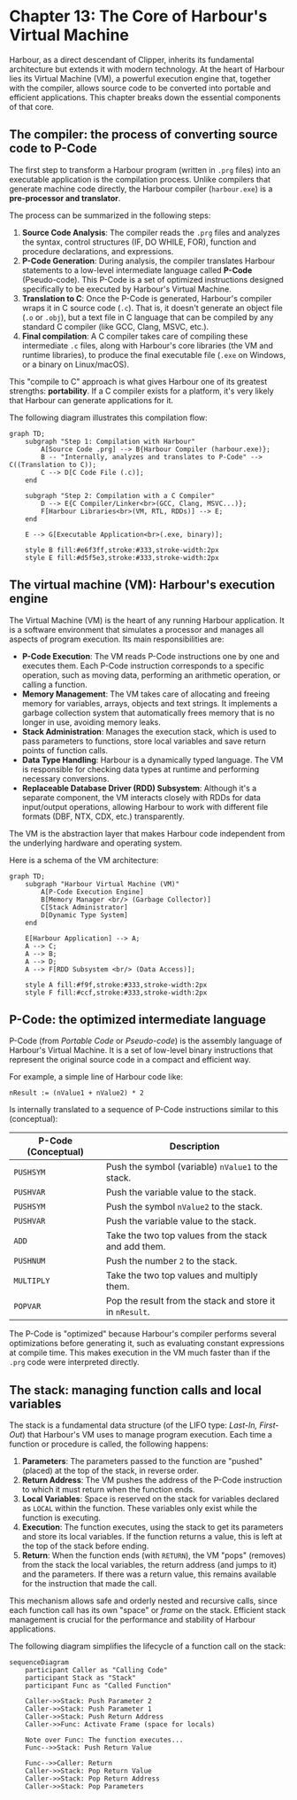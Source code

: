 # Chapter 13: The Core of Harbour's Virtual Machine

Harbour, as a direct descendant of Clipper, inherits its fundamental architecture but extends it with modern technology. At the heart of Harbour lies its Virtual Machine (VM), a powerful execution engine that, together with the compiler, allows source code to be converted into portable and efficient applications. This chapter breaks down the essential components of that core.

## The compiler: the process of converting source code to P-Code

The first step to transform a Harbour program (written in `.prg` files) into an executable application is the compilation process. Unlike compilers that generate machine code directly, the Harbour compiler (`harbour.exe`) is a **pre-processor and translator**.

The process can be summarized in the following steps:

1.  **Source Code Analysis**: The compiler reads the `.prg` files and analyzes the syntax, control structures (IF, DO WHILE, FOR), function and procedure declarations, and expressions.
2.  **P-Code Generation**: During analysis, the compiler translates Harbour statements to a low-level intermediate language called **P-Code** (Pseudo-code). This P-Code is a set of optimized instructions designed specifically to be executed by Harbour's Virtual Machine.
3.  **Translation to C**: Once the P-Code is generated, Harbour's compiler wraps it in C source code (`.c`). That is, it doesn't generate an object file (`.o` or `.obj`), but a text file in C language that can be compiled by any standard C compiler (like GCC, Clang, MSVC, etc.).
4.  **Final compilation**: A C compiler takes care of compiling these intermediate `.c` files, along with Harbour's core libraries (the VM and runtime libraries), to produce the final executable file (`.exe` on Windows, or a binary on Linux/macOS).

This "compile to C" approach is what gives Harbour one of its greatest strengths: **portability**. If a C compiler exists for a platform, it's very likely that Harbour can generate applications for it.

The following diagram illustrates this compilation flow:

```mermaid
graph TD;
    subgraph "Step 1: Compilation with Harbour"
        A[Source Code .prg] --> B{Harbour Compiler (harbour.exe)};
        B -- "Internally, analyzes and translates to P-Code" --> C((Translation to C));
        C --> D[C Code File (.c)];
    end

    subgraph "Step 2: Compilation with a C Compiler"
        D --> E{C Compiler/Linker<br>(GCC, Clang, MSVC...)};
        F[Harbour Libraries<br>(VM, RTL, RDDs)] --> E;
    end
    
    E --> G[Executable Application<br>(.exe, binary)];

    style B fill:#e6f3ff,stroke:#333,stroke-width:2px
    style E fill:#d5f5e3,stroke:#333,stroke-width:2px
```

## The virtual machine (VM): Harbour's execution engine

The Virtual Machine (VM) is the heart of any running Harbour application. It is a software environment that simulates a processor and manages all aspects of program execution. Its main responsibilities are:

*   **P-Code Execution**: The VM reads P-Code instructions one by one and executes them. Each P-Code instruction corresponds to a specific operation, such as moving data, performing an arithmetic operation, or calling a function.
*   **Memory Management**: The VM takes care of allocating and freeing memory for variables, arrays, objects and text strings. It implements a garbage collection system that automatically frees memory that is no longer in use, avoiding memory leaks.
*   **Stack Administration**: Manages the execution stack, which is used to pass parameters to functions, store local variables and save return points of function calls.
*   **Data Type Handling**: Harbour is a dynamically typed language. The VM is responsible for checking data types at runtime and performing necessary conversions.
*   **Replaceable Database Driver (RDD) Subsystem**: Although it's a separate component, the VM interacts closely with RDDs for data input/output operations, allowing Harbour to work with different file formats (DBF, NTX, CDX, etc.) transparently.

The VM is the abstraction layer that makes Harbour code independent from the underlying hardware and operating system.

Here is a schema of the VM architecture:

```mermaid
graph TD;
    subgraph "Harbour Virtual Machine (VM)"
        A[P-Code Execution Engine]
        B[Memory Manager <br/> (Garbage Collector)]
        C[Stack Administrator]
        D[Dynamic Type System]
    end

    E[Harbour Application] --> A;
    A --> C;
    A --> B;
    A --> D;
    A --> F[RDD Subsystem <br/> (Data Access)];

    style A fill:#f9f,stroke:#333,stroke-width:2px
    style F fill:#ccf,stroke:#333,stroke-width:2px
```

## P-Code: the optimized intermediate language

P-Code (from *Portable Code* or *Pseudo-code*) is the assembly language of Harbour's Virtual Machine. It is a set of low-level binary instructions that represent the original source code in a compact and efficient way.

For example, a simple line of Harbour code like:
```harbour
nResult := (nValue1 + nValue2) * 2
```
Is internally translated to a sequence of P-Code instructions similar to this (conceptual):

| P-Code (Conceptual) | Description                                          |
| ------------------- | ---------------------------------------------------- |
| `PUSHSYM`           | Push the symbol (variable) `nValue1` to the stack.   |
| `PUSHVAR`           | Push the variable value to the stack.               |
| `PUSHSYM`           | Push the symbol `nValue2` to the stack.             |
| `PUSHVAR`           | Push the variable value to the stack.               |
| `ADD`               | Take the two top values from the stack and add them. |
| `PUSHNUM`           | Push the number `2` to the stack.                   |
| `MULTIPLY`          | Take the two top values and multiply them.          |
| `POPVAR`            | Pop the result from the stack and store it in `nResult`. |

The P-Code is "optimized" because Harbour's compiler performs several optimizations before generating it, such as evaluating constant expressions at compile time. This makes execution in the VM much faster than if the `.prg` code were interpreted directly.

## The stack: managing function calls and local variables

The stack is a fundamental data structure (of the LIFO type: *Last-In, First-Out*) that Harbour's VM uses to manage program execution. Each time a function or procedure is called, the following happens:

1.  **Parameters**: The parameters passed to the function are "pushed" (placed) at the top of the stack, in reverse order.
2.  **Return Address**: The VM pushes the address of the P-Code instruction to which it must return when the function ends.
3.  **Local Variables**: Space is reserved on the stack for variables declared as `LOCAL` within the function. These variables only exist while the function is executing.
4.  **Execution**: The function executes, using the stack to get its parameters and store its local variables. If the function returns a value, this is left at the top of the stack before ending.
5.  **Return**: When the function ends (with `RETURN`), the VM "pops" (removes) from the stack the local variables, the return address (and jumps to it) and the parameters. If there was a return value, this remains available for the instruction that made the call.

This mechanism allows safe and orderly nested and recursive calls, since each function call has its own "space" or *frame* on the stack. Efficient stack management is crucial for the performance and stability of Harbour applications.

The following diagram simplifies the lifecycle of a function call on the stack:

```mermaid
sequenceDiagram
    participant Caller as "Calling Code"
    participant Stack as "Stack"
    participant Func as "Called Function"

    Caller->>Stack: Push Parameter 2
    Caller->>Stack: Push Parameter 1
    Caller->>Stack: Push Return Address
    Caller->>Func: Activate Frame (space for locals)
    
    Note over Func: The function executes...
    Func-->>Stack: Push Return Value

    Func-->>Caller: Return
    Caller->>Stack: Pop Return Value
    Caller->>Stack: Pop Return Address
    Caller->>Stack: Pop Parameters
```